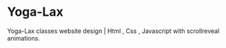 # Yoga-Lax
 Yoga-Lax classes website design | Html , Css , Javascript with scrollreveal animations.
